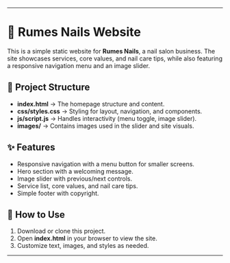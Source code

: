 
---

# 💅 Rumes Nails Website

This is a simple static website for **Rumes Nails**, a nail salon business. The site showcases services, core values, and nail care tips, while also featuring a responsive navigation menu and an image slider.

## 📂 Project Structure

* **index.html** → The homepage structure and content.
* **css/styles.css** → Styling for layout, navigation, and components.
* **js/script.js** → Handles interactivity (menu toggle, image slider).
* **images/** → Contains images used in the slider and site visuals.

## ✨ Features

* Responsive navigation with a menu button for smaller screens.
* Hero section with a welcoming message.
* Image slider with previous/next controls.
* Service list, core values, and nail care tips.
* Simple footer with copyright.

## 🚀 How to Use

1. Download or clone this project.
2. Open **index.html** in your browser to view the site.
3. Customize text, images, and styles as needed.

---

